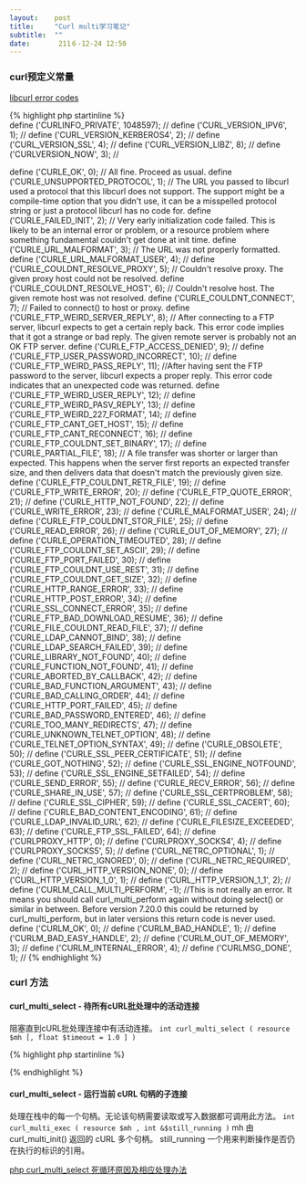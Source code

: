 ```yaml
---
layout:    post
title:     "Curl multi学习笔记"
subtitle:  ""
date:       211６-12-24 12:50
---
```


### curl预定义常量

[libcurl error codes](http://curl.haxx.se/libcurl/c/libcurl-errors.html)

{% highlight php startinline %}  
define ('CURLINFO_PRIVATE', 1048597);                     //
define ('CURL_VERSION_IPV6', 1);                     //
define ('CURL_VERSION_KERBEROS4', 2);                     //
define ('CURL_VERSION_SSL', 4);                     //
define ('CURL_VERSION_LIBZ', 8);                     //
define ('CURLVERSION_NOW', 3);                     //


define ('CURLE_OK', 0);                             //  All fine. Proceed as usual. 
define ('CURLE_UNSUPPORTED_PROTOCOL', 1);           //  The URL you passed to libcurl used a protocol that this libcurl does not support. The support might be a compile-time option that you didn't use, it can be a misspelled protocol string or just a protocol libcurl has no code for. 
define ('CURLE_FAILED_INIT', 2);                     // Very early initialization code failed. This is likely to be an internal error or problem, or a resource problem where something fundamental couldn't get done at init time. 
define ('CURLE_URL_MALFORMAT', 3);                  //  The URL was not properly formatted. 
define ('CURLE_URL_MALFORMAT_USER', 4);                     //
define ('CURLE_COULDNT_RESOLVE_PROXY', 5);          // Couldn't resolve proxy. The given proxy host could not be resolved. 
define ('CURLE_COULDNT_RESOLVE_HOST', 6);           // Couldn't resolve host. The given remote host was not resolved. 
define ('CURLE_COULDNT_CONNECT', 7);                // Failed to connect() to host or proxy. 
define ('CURLE_FTP_WEIRD_SERVER_REPLY', 8);         //  After connecting to a FTP server, libcurl expects to get a certain reply back. This error code implies that it got a strange or bad reply. The given remote server is probably not an OK FTP server. 
define ('CURLE_FTP_ACCESS_DENIED', 9);                     //
define ('CURLE_FTP_USER_PASSWORD_INCORRECT', 10);                     //
define ('CURLE_FTP_WEIRD_PASS_REPLY', 11);                     //After having sent the FTP password to the server, libcurl expects a proper reply. This error code indicates that an unexpected code was returned. 
define ('CURLE_FTP_WEIRD_USER_REPLY', 12);                     //
define ('CURLE_FTP_WEIRD_PASV_REPLY', 13);                     //
define ('CURLE_FTP_WEIRD_227_FORMAT', 14);                     //
define ('CURLE_FTP_CANT_GET_HOST', 15);                     //
define ('CURLE_FTP_CANT_RECONNECT', 16);                     //
define ('CURLE_FTP_COULDNT_SET_BINARY', 17);                     //
define ('CURLE_PARTIAL_FILE', 18);                     // A file transfer was shorter or larger than expected. This happens when the server first reports an expected transfer size, and then delivers data that doesn't match the previously given size. 
define ('CURLE_FTP_COULDNT_RETR_FILE', 19);                     //
define ('CURLE_FTP_WRITE_ERROR', 20);                     //
define ('CURLE_FTP_QUOTE_ERROR', 21);                     //
define ('CURLE_HTTP_NOT_FOUND', 22);                     //
define ('CURLE_WRITE_ERROR', 23);                     //
define ('CURLE_MALFORMAT_USER', 24);                     //
define ('CURLE_FTP_COULDNT_STOR_FILE', 25);                     //
define ('CURLE_READ_ERROR', 26);                     //
define ('CURLE_OUT_OF_MEMORY', 27);                     //
define ('CURLE_OPERATION_TIMEOUTED', 28);                     //
define ('CURLE_FTP_COULDNT_SET_ASCII', 29);                     //
define ('CURLE_FTP_PORT_FAILED', 30);                     //
define ('CURLE_FTP_COULDNT_USE_REST', 31);                     //
define ('CURLE_FTP_COULDNT_GET_SIZE', 32);                     //
define ('CURLE_HTTP_RANGE_ERROR', 33);                     //
define ('CURLE_HTTP_POST_ERROR', 34);                     //
define ('CURLE_SSL_CONNECT_ERROR', 35);                     //
define ('CURLE_FTP_BAD_DOWNLOAD_RESUME', 36);                     //
define ('CURLE_FILE_COULDNT_READ_FILE', 37);                     //
define ('CURLE_LDAP_CANNOT_BIND', 38);                     //
define ('CURLE_LDAP_SEARCH_FAILED', 39);                     //
define ('CURLE_LIBRARY_NOT_FOUND', 40);                     //
define ('CURLE_FUNCTION_NOT_FOUND', 41);                     //
define ('CURLE_ABORTED_BY_CALLBACK', 42);                     //
define ('CURLE_BAD_FUNCTION_ARGUMENT', 43);                     //
define ('CURLE_BAD_CALLING_ORDER', 44);                     //
define ('CURLE_HTTP_PORT_FAILED', 45);                     //
define ('CURLE_BAD_PASSWORD_ENTERED', 46);                     //
define ('CURLE_TOO_MANY_REDIRECTS', 47);                     //
define ('CURLE_UNKNOWN_TELNET_OPTION', 48);                     //
define ('CURLE_TELNET_OPTION_SYNTAX', 49);                     //
define ('CURLE_OBSOLETE', 50);                     //
define ('CURLE_SSL_PEER_CERTIFICATE', 51);                     //
define ('CURLE_GOT_NOTHING', 52);                     //
define ('CURLE_SSL_ENGINE_NOTFOUND', 53);                     //
define ('CURLE_SSL_ENGINE_SETFAILED', 54);                     //
define ('CURLE_SEND_ERROR', 55);                     //
define ('CURLE_RECV_ERROR', 56);                     //
define ('CURLE_SHARE_IN_USE', 57);                     //
define ('CURLE_SSL_CERTPROBLEM', 58);                     //
define ('CURLE_SSL_CIPHER', 59);                     //
define ('CURLE_SSL_CACERT', 60);                     //
define ('CURLE_BAD_CONTENT_ENCODING', 61);                     //
define ('CURLE_LDAP_INVALID_URL', 62);                     //
define ('CURLE_FILESIZE_EXCEEDED', 63);                     //
define ('CURLE_FTP_SSL_FAILED', 64);                     //
define ('CURLPROXY_HTTP', 0);                     //
define ('CURLPROXY_SOCKS4', 4);                     //
define ('CURLPROXY_SOCKS5', 5);                     //
define ('CURL_NETRC_OPTIONAL', 1);                     //
define ('CURL_NETRC_IGNORED', 0);                     //
define ('CURL_NETRC_REQUIRED', 2);                     //
define ('CURL_HTTP_VERSION_NONE', 0);                     //
define ('CURL_HTTP_VERSION_1_0', 1);                     //
define ('CURL_HTTP_VERSION_1_1', 2);                     //
define ('CURLM_CALL_MULTI_PERFORM', -1); //This is not really an error. It means you should call curl_multi_perform again without doing select() or similar in between. Before version 7.20.0 this could be returned by curl_multi_perform, but in later versions this return code is never used. 
define ('CURLM_OK', 0);                     //
define ('CURLM_BAD_HANDLE', 1);                     //
define ('CURLM_BAD_EASY_HANDLE', 2);                     //
define ('CURLM_OUT_OF_MEMORY', 3);                     //
define ('CURLM_INTERNAL_ERROR', 4);                     //
define ('CURLMSG_DONE', 1);                     //
{% endhighlight %}

### curl 方法

#### curl_multi_select - 待所有cURL批处理中的活动连接

阻塞直到cURL批处理连接中有活动连接。 
`int curl_multi_select ( resource $mh [, float $timeout = 1.0 ] )`

{% highlight php startinline %}  

{% endhighlight %}

#### curl_multi_select - 运行当前 cURL 句柄的子连接

处理在栈中的每一个句柄。无论该句柄需要读取或写入数据都可调用此方法。 
`int curl_multi_exec ( resource $mh , int &$still_running )`
mh              由 curl_multi_init() 返回的 cURL 多个句柄。
still_running   一个用来判断操作是否仍在执行的标识的引用。


[php curl_multi_select 死循环原因及相应处理办法](http://blog.marchtea.com/archives/109)